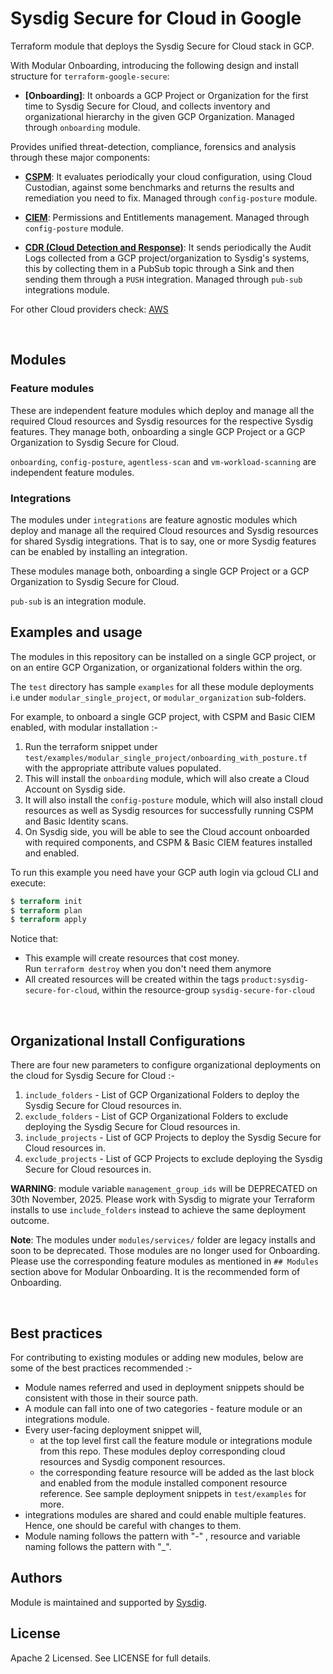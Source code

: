 # Sysdig Secure for Cloud in Google

Terraform module that deploys the Sysdig Secure for Cloud stack in GCP.

With Modular Onboarding, introducing the following design and install structure for `terraform-google-secure`:

* **[Onboarding]**: It onboards a GCP Project or Organization for the first time to Sysdig Secure for Cloud, and collects
inventory and organizational hierarchy in the given GCP Organization. Managed through `onboarding` module. <br/>

Provides unified threat-detection, compliance, forensics and analysis through these major components:

* **[CSPM](https://docs.sysdig.com/en/docs/sysdig-secure/posture/)**: It evaluates periodically your cloud configuration, using Cloud Custodian, against some benchmarks and returns the results and remediation you need to fix. Managed through `config-posture` module. <br/>

* **[CIEM](https://docs.sysdig.com/en/docs/sysdig-secure/posture/identity-and-access/)**: Permissions and Entitlements management. Managed through `config-posture` module. <br/>

* **[CDR (Cloud Detection and Response)]((https://docs.sysdig.com/en/docs/sysdig-secure/threats/activity/events-feed/))**: It sends periodically the Audit Logs collected from a GCP project/organization to Sysdig's systems, this by collecting them in a PubSub topic through a Sink and then sending them through a `PUSH` integration. Managed through `pub-sub` integrations module. <br/>

For other Cloud providers check: [AWS](https://github.com/sysdiglabs/terraform-aws-secure)

<br/>

## Modules

### Feature modules

These are independent feature modules which deploy and manage all the required Cloud resources and Sysdig resources
for the respective Sysdig features. They manage both, onboarding a single GCP Project or a GCP Organization to Sysdig Secure for Cloud.

`onboarding`, `config-posture`, `agentless-scan` and `vm-workload-scanning` are independent feature modules.

### Integrations

The modules under `integrations` are feature agnostic modules which deploy and manage all the required Cloud resources and Sysdig resources for shared Sysdig integrations. That is to say, one or more Sysdig features can be enabled by installing an integration.

These modules manage both, onboarding a single GCP Project or a GCP Organization to Sysdig Secure for Cloud.

`pub-sub` is an integration module.

## Examples and usage

The modules in this repository can be installed on a single GCP project, or on an entire GCP Organization, or organizational folders within the org.

The `test` directory has sample `examples` for all these module deployments i.e under `modular_single_project`,  or `modular_organization` sub-folders.

For example, to onboard a single GCP project, with CSPM and Basic CIEM enabled, with modular installation :-
1. Run the terraform snippet under `test/examples/modular_single_project/onboarding_with_posture.tf` with
   the appropriate attribute values populated.
2. This will install the `onboarding` module, which will also create a Cloud Account on Sysdig side.
3. It will also install the `config-posture` module, which will also install cloud resources as well as Sysdig resources
   for successfully running CSPM and Basic Identity scans.
4. On Sysdig side, you will be able to see the Cloud account onboarded with required components, and CSPM & Basic CIEM features installed and enabled.

To run this example you need have your GCP auth login via gcloud CLI and execute:
```terraform
$ terraform init
$ terraform plan
$ terraform apply
```

Notice that:
* This example will create resources that cost money.<br/>Run `terraform destroy` when you don't need them anymore
* All created resources will be created within the tags `product:sysdig-secure-for-cloud`, within the resource-group `sysdig-secure-for-cloud`

<br/>

## Organizational Install Configurations

There are four new parameters to configure organizational deployments on the cloud for Sysdig Secure for Cloud :-
1. `include_folders` - List of GCP Organizational Folders to deploy the Sysdig Secure for Cloud resources in.
2. `exclude_folders` - List of GCP Organizational Folders to exclude deploying the Sysdig Secure for Cloud resources in.
3. `include_projects` - List of GCP Projects to deploy the Sysdig Secure for Cloud resources in.
4. `exclude_projects` - List of GCP Projects to exclude deploying the Sysdig Secure for Cloud resources in.

**WARNING**: module variable `management_group_ids` will be DEPRECATED on 30th November, 2025. Please work with Sysdig to migrate your Terraform installs to use `include_folders` instead to achieve the same deployment outcome.

**Note**: The modules under `modules/services/` folder are legacy installs and soon to be deprecated. Those modules are no longer used for Onboarding. Please use the corresponding feature modules as mentioned in `## Modules` section above for Modular Onboarding. It is the recommended form of Onboarding.

<br/>

## Best practices

For contributing to existing modules or adding new modules, below are some of the best practices recommended :-
* Module names referred and used in deployment snippets should be consistent with those in their source path.
* A module can fall into one of two categories - feature module or an integrations module.
* Every user-facing deployment snippet will,
  - at the top level first call the feature module or integrations module from this repo. These modules deploy corresponding cloud resources and Sysdig component resources.
  - the corresponding feature resource will be added as the last block and enabled from the module installed component resource reference.
  See sample deployment snippets in `test/examples` for more.
* integrations modules are shared and could enable multiple features. Hence, one should be careful with changes to them.
* Module naming follows the pattern with "-" , resource and variable naming follows the pattern with "_".

## Authors

Module is maintained and supported by [Sysdig](https://sysdig.com).

## License

Apache 2 Licensed. See LICENSE for full details.
